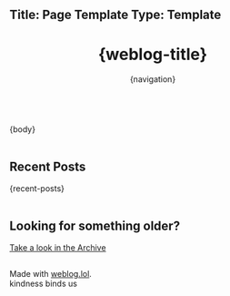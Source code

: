Title: Page Template
Type: Template
---

<!DOCTYPE html>
<html lang="en">
<head>
<title>{post-title}{separator}{weblog-title}</title>
<meta charset="utf-8">
<meta name="viewport" content="width=device-width, initial-scale=1">
<meta name="theme-color" content="#288cf0">
<meta name="apple-mobile-web-app-status-bar-style" content="#288cf0">
<style>
@import url('https://static.omg.lol/type/font-honey.css');
@import url('https://static.omg.lol/type/font-lato-regular.css');
@import url('https://static.omg.lol/type/font-lato-bold.css');
@import url('https://static.omg.lol/type/font-lato-italic.css');
@import url('https://static.omg.lol/type/fontawesome-free/css/all.css');

:root {
    --foreground: #eee;
    --background: #288cf0;
    --link: #eee;
    --unimportant: #ebebeb;
    --articleBG: #68aef4 ;
    --articleBorder: #1c62a8 ;
}

@media (prefers-color-scheme: dark) {
    :root {
    --foreground: #eee;
    --background: #288cf0;
    --link: #eee;
    --unimportant: #ebebeb;
    --articleBG: #1c62a8;
    --articleBorder: #68aef4  ;
    }
}

* {
    box-sizing: border-box;
}

body {
    font-family: 'Lato', sans-serif;
    font-size: 120%;
    color: var(--foreground);
    background: var(--background);
}

img {
    width: 100%;
    border-radius: 30px;
}

h1, h2, h3, h4, h5, h6 {
    font-family: 'VC Honey Deck', serif;
    margin: 1rem 0;
}

p, li {
    line-height: inherit;
}

nav {
    margin: 0;
    padding: 0;
    overflow: hidden;
    background-color: var(--articleBG);
    border-radius: 30px;
    border: 5px solid var(--articleBorder);
    font-family: 'VC Honey Deck';
    line-height: 100%;
}

nav li {
    list-style-type: none;
}

nav ul {
    display: flex;
    flex-wrap: wrap;
    justify-content: space-evenly;
    padding: 0;
    margin: 10px 15px 10px 15px;
    align-content: center;
}

box ul {
    line-height: 150%;
    padding-inline-start: 20px;
}

header, main, footer {
    max-width: 40em;
    margin: 1em auto;
    padding: 0 1em;
}

footer p {
    font-size: 90%;
    text-align: center;
}

a:link { color: var(--link); }
a:visited { color: var(--link); }
a:hover { color: var(--link); }
a:active { color: var(--link); }

.post-info, .post-tags {
    font-size: 85%;
    color: var(--unimportant);
    text-align: center;
}

.post-info i:nth-child(2) {
    margin-left: .75em;
}

.tag {
    font-family: 'VC Honey Deck';
    color: var(--foreground) !important;
    padding: 0em .4em;
    border-radius: 25px;
    display: inline-block;
}

.tag:before {
    font-family: "Font Awesome 6 Free";
    font-weight: bold;
    content: '\f02b';
    padding-right: 0.25em;
}
hr {
    border: 0;
    height: 1px;
    background: var(--articleBorder);
    margin: 1em 0;
}

.video-container {
    position: relative;
    width: 100%;
    padding-bottom: 56.25%;
}

.video-container-square {
    position: relative;
    width: 100%;
    padding-bottom: 100%;
}

.video {
    position: absolute;
    top: 0;
    left: 0;
    width: 100%;
    height: 100%;
    border-radius: 30px;
    
}

.caption {
    font-size: 90%;
    font-style: italic;
    text-align: center;
    margin-top: -18px;
}

article{
    padding: 5px 25px 5px 25px;
    border-radius: 30px;
    background: var(--articleBG);
    border: 5px solid var(--articleBorder);
}

box{
    padding: 0px 25px 0px 25px;
    border-radius: 30px;
    background: var(--articleBG);
    border: 5px solid var(--articleBorder);
    display: block;

}

aside {
    border-radius: 100px;
    background: var(--articleBorder);
    padding: 10px;
}

</style>
</head>

<body>

<header>
	<h1 class="weblog-title"><a style="text-decoration:none" href="{base-path}">{weblog-title}</a></h1>
	{navigation}
</header>
<main>
<hr>
<article>
	{body}
</article>
<hr>
<box>
<h2><i class="fa-solid fa-clock-rotate-left"></i> Recent Posts</h2>
{recent-posts}
</box>
<hr>
<box>
<h2><i class="fa-solid fa-box-archive"></i> Looking for something older?</h2>
<p><a href="/archive">Take a look in the Archive</a></p>
</box>
<hr>
</main>
<footer>
<p>Made with <a href="https://weblog.lol">weblog.lol</a>. </br>kindness binds us</p>
</footer>
</body>
</html>